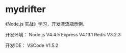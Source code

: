# mydrifter
《Node.js 实战》学习，开发漂流瓶示例。

开发环境：
Node.js V4.4.5
Express V4.13.1
Redis V3.2.3

开发IDE：
VSCode V1.5.2
